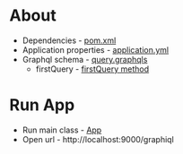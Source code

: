 # About
* Dependencies - [pom.xml](pom.xml)
* Application properties - [application.yml](src/main/resources/application.yml)
* Graphql schema - [query.graphqls](src/main/resources/schema/query.graphqls)
    * firstQuery - [firstQuery method](src/main/java/com/java/query/Query.java)

# Run App
* Run main class - [App](src/main/java/com/java/App.java)
* Open url - http://localhost:9000/graphiql